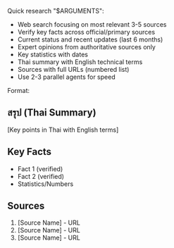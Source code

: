 Quick research "$ARGUMENTS":
- Web search focusing on most relevant 3-5 sources
- Verify key facts across official/primary sources
- Current status and recent updates (last 6 months)
- Expert opinions from authoritative sources only
- Key statistics with dates
- Thai summary with English technical terms
- Sources with full URLs (numbered list)
- Use 2-3 parallel agents for speed

Format:
## สรุป (Thai Summary)
[Key points in Thai with English terms]

## Key Facts
- Fact 1 (verified)
- Fact 2 (verified)
- Statistics/Numbers

## Sources
1. [Source Name] - URL
2. [Source Name] - URL
3. [Source Name] - URL